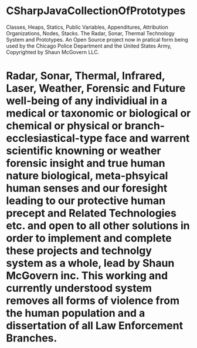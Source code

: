 # CSharpJavaCollectionOfPrototypes
Classes, Heaps, Statics, Public Variables, Appenditures, Attribution Organizations, Nodes, Stacks. The Radar, Sonar, Thermal Technology System and Prototypes.
An Open Source project now in pratical form being used by the Chicago Police Department and the United States Army, Copyrighted by Shaun McGovern LLC.
# Radar, Sonar, Thermal, Infrared, Laser, Weather, Forensic and Future well-being of any individiual in a medical or taxonomic or biological or chemical or physical or branch-ecclesiastical-type face and warrent scientific knowning or weather forensic insight and true human nature biological, meta-phsyical human senses and our foresight leading to our protective human precept and Related Technologies etc. and open to all other solutions in order to implement and complete these projects and technolgy system as a whole, lead by Shaun McGovern inc. This working and currently understood system removes all forms of violence from the human population and a dissertation of all Law Enforcement Branches.
